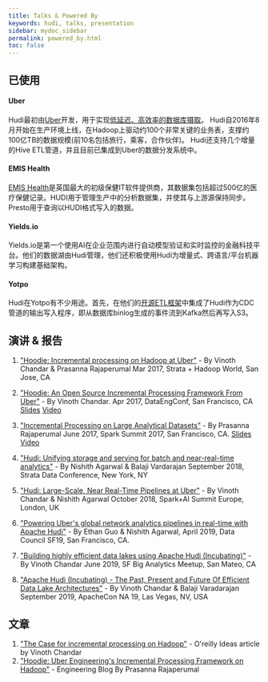 ```yaml
---
title: Talks & Powered By
keywords: hudi, talks, presentation
sidebar: mydoc_sidebar
permalink: powered_by.html
toc: false
---
```


## 已使用

#### Uber

Hudi最初由[Uber](https://uber.com)开发，用于实现[低延迟、高效率的数据库摄取](http://www.slideshare.net/vinothchandar/hadoop-strata-talk-uber-your-hadoop-has-arrived/32)。
Hudi自2016年8月开始在生产环境上线，在Hadoop上驱动约100个非常关键的业务表，支撑约100亿TB的数据规模(前10名包括旅行，乘客，合作伙伴)。
Hudi还支持几个增量的Hive ETL管道，并且目前已集成到Uber的数据分发系统中。

#### EMIS Health

[EMIS Health](https://www.emishealth.com/)是英国最大的初级保健IT软件提供商，其数据集包括超过500亿的医疗保健记录。HUDI用于管理生产中的分析数据集，并使其与上游源保持同步。Presto用于查询以HUDI格式写入的数据。

#### Yields.io

Yields.io是第一个使用AI在企业范围内进行自动模型验证和实时监控的金融科技平台。他们的数据湖由Hudi管理，他们还积极使用Hudi为增量式、跨语言/平台机器学习构建基础架构。

#### Yotpo

Hudi在Yotpo有不少用途。首先，在他们的[开源ETL框架](https://github.com/YotpoLtd/metorikku)中集成了Hudi作为CDC管道的输出写入程序，即从数据库binlog生成的事件流到Kafka然后再写入S3。

## 演讲 & 报告

1. ["Hoodie: Incremental processing on Hadoop at Uber"](https://conferences.oreilly.com/strata/strata-ca/public/schedule/detail/56511) -  By Vinoth Chandar & Prasanna Rajaperumal
   Mar 2017, Strata + Hadoop World, San Jose, CA

2. ["Hoodie: An Open Source Incremental Processing Framework From Uber"](http://www.dataengconf.com/hoodie-an-open-source-incremental-processing-framework-from-uber) - By Vinoth Chandar.
   Apr 2017, DataEngConf, San Francisco, CA [Slides](https://www.slideshare.net/vinothchandar/hoodie-dataengconf-2017) [Video](https://www.youtube.com/watch?v=7Wudjc-v7CA)


3. ["Incremental Processing on Large Analytical Datasets"](https://spark-summit.org/2017/events/incremental-processing-on-large-analytical-datasets/) - By Prasanna Rajaperumal
   June 2017, Spark Summit 2017, San Francisco, CA. [Slides](https://www.slideshare.net/databricks/incremental-processing-on-large-analytical-datasets-with-prasanna-rajaperumal-and-vinoth-chandar) [Video](https://www.youtube.com/watch?v=3HS0lQX-cgo&feature=youtu.be)

4. ["Hudi: Unifying storage and serving for batch and near-real-time analytics"](https://conferences.oreilly.com/strata/strata-ny/public/schedule/detail/70937) - By Nishith Agarwal & Balaji Vardarajan
   September 2018, Strata Data Conference, New York, NY

5. ["Hudi: Large-Scale, Near Real-Time Pipelines at Uber"](https://databricks.com/session/hudi-near-real-time-spark-pipelines-at-petabyte-scale) - By Vinoth Chandar & Nishith Agarwal
   October 2018, Spark+AI Summit Europe, London, UK

6. ["Powering Uber's global network analytics pipelines in real-time with Apache Hudi"](https://www.youtube.com/watch?v=1w3IpavhSWA) - By Ethan Guo & Nishith Agarwal, April 2019, Data Council SF19, San Francisco, CA.

7. ["Building highly efficient data lakes using Apache Hudi (Incubating)"](https://www.slideshare.net/ChesterChen/sf-big-analytics-20190612-building-highly-efficient-data-lakes-using-apache-hudi) - By Vinoth Chandar 
   June 2019, SF Big Analytics Meetup, San Mateo, CA
   
8. ["Apache Hudi (Incubating) - The Past, Present and Future Of Efficient Data Lake Architectures"](https://docs.google.com/presentation/d/1FHhsvh70ZP6xXlHdVsAI0g__B_6Mpto5KQFlZ0b8-mM) - By Vinoth Chandar & Balaji Varadarajan
   September 2019, ApacheCon NA 19, Las Vegas, NV, USA

## 文章

1. ["The Case for incremental processing on Hadoop"](https://www.oreilly.com/ideas/ubers-case-for-incremental-processing-on-hadoop) - O'reilly Ideas article by Vinoth Chandar
2. ["Hoodie: Uber Engineering's Incremental Processing Framework on Hadoop"](https://eng.uber.com/hoodie/) - Engineering Blog By Prasanna Rajaperumal
